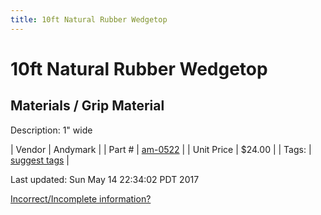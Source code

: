 ```yaml
---
title: 10ft Natural Rubber Wedgetop
---
```


# 10ft Natural Rubber Wedgetop
## Materials / Grip Material
Description: 	1" wide 

| Vendor | Andymark | 
| Part # | [am-0522](http://www.andymark.com/product-p/am-0522.htm) | 
| Unit Price | $24.00 | 
| Tags: | [suggest tags](https://docs.google.com/forms/d/e/1FAIpQLSeWyY8v3RgOty-MyWmh9U0iivNYN_molChYyS-0U-o-kOAv_g/viewform) | 

Last updated: Sun May 14 22:34:02 PDT 2017

 [Incorrect/Incomplete information?](https://docs.google.com/forms/d/e/1FAIpQLSeWyY8v3RgOty-MyWmh9U0iivNYN_molChYyS-0U-o-kOAv_g/viewform)